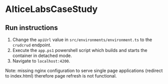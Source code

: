 # AlticeLabsCaseStudy

## Run instructions

1. Change the `apiUrl` value in `src/environments/environment.ts` to the `crudcrud` endpoint.
2. Execute the `app.ps1` powershell script which builds and starts the container in detached mode.
3. Navigate to `localhost:4200`.

Note: missing nginx configuration to serve single page applications (redirect to index.html) therefore page refresh is not functional.